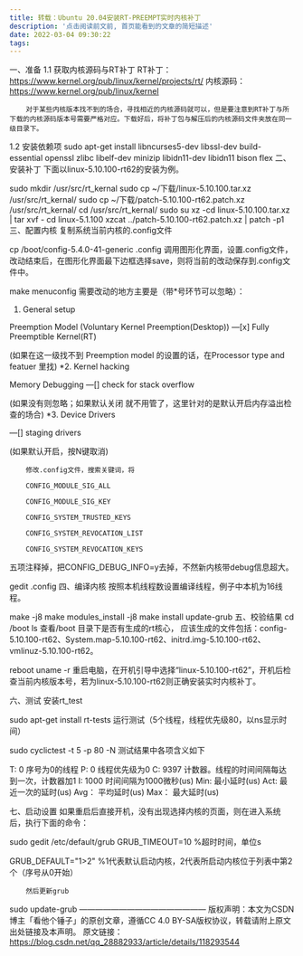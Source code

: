 ```yaml
---
title: 转载：Ubuntu 20.04安装RT-PREEMPT实时内核补丁
description: '点击阅读前文前, 首页能看到的文章的简短描述'
date: 2022-03-04 09:30:22
tags:
---
```


一、准备
1.1 获取内核源码与RT补丁
RT补丁： https://www.kernel.org/pub/linux/kernel/projects/rt/
内核源码： https://www.kernel.org/pub/linux/kernel

        对于某些内核版本找不到的场合，寻找相近的内核源码就可以，但是要注意到RT补丁与所下载的内核源码版本号需要严格对应。下载好后，将补丁包与解压后的内核源码文件夹放在同一级目录下。

1.2 安装依赖项
sudo apt-get install libncurses5-dev libssl-dev build-essential openssl zlibc libelf-dev minizip libidn11-dev libidn11 bison flex
二、安装补丁
        下面以linux-5.10.100-rt62的安装为例。

sudo mkdir /usr/src/rt_kernal
sudo cp ~/下载/linux-5.10.100.tar.xz /usr/src/rt_kernal/
sudo cp ~/下载/patch-5.10.100-rt62.patch.xz /usr/src/rt_kernal/
cd /usr/src/rt_kernal/
sudo su
xz -cd linux-5.10.100.tar.xz | tar xvf -
cd linux-5.1.100
xzcat ../patch-5.10.100-rt62.patch.xz | patch -p1
三、配置内核
        复制系统当前内核的.config文件

cp /boot/config-5.4.0-41-generic .config
        调用图形化界面，设置.config文件，改动结束后，在图形化界面最下边框选择save，则将当前的改动保存到.config文件中。

make menuconfig
     需要改动的地方主要是（带*号环节可以忽略）：

1. General setup

Preemption Model (Voluntary Kernel Preemption(Desktop))
—[x] Fully Preemptible Kernel(RT)

(如果在这一级找不到 Preemption model 的设置的话，在Processor type and featuer
里找)
*2. Kernel hacking

Memory Debugging
—[] check for stack overflow

(如果没有则忽略；如果默认关闭 就不用管了，这里针对的是默认开启内存溢出检查的场合)
*3. Device Drivers

—[] staging drivers

(如果默认开启，按N键取消)

        修改.config文件，搜索关键词，将
    
        CONFIG_MODULE_SIG_ALL
    
        CONFIG_MODULE_SIG_KEY
    
        CONFIG_SYSTEM_TRUSTED_KEYS
    
        CONFIG_SYSTEM_REVOCATION_LIST
    
        CONFIG_SYSTEM_REVOCATION_KEYS

五项注释掉，把CONFIG_DEBUG_INFO=y去掉，不然新内核带debug信息超大。

gedit .config
四、编译内核
        按照本机线程数设置编译线程，例子中本机为16线程。

make -j8
make modules_install -j8
make install 
update-grub
五、校验结果
cd /boot
ls
        查看/boot 目录下是否有生成的rt核心， 应该生成的文件包括：config-5.10.100-rt62、System.map-5.10.100-rt62、initrd.img-5.10.100-rt62、vmlinuz-5.10.100-rt62。

reboot
uname -r
        重启电脑，在开机引导中选择“linux-5.10.100-rt62”，开机后检查当前内核版本号，若为linux-5.10.100-rt62则正确安装实时内核补丁。

六、测试
        安装rt_test

sudo apt-get install rt-tests 
        运行测试（5个线程，线程优先级80，以ns显示时间）

sudo cyclictest -t 5 -p 80 -N
 测试结果中各项含义如下

T: 0     序号为0的线程
P: 0     线程优先级为0
C: 9397  计数器。线程的时间间隔每达到一次，计数器加1
I: 1000  时间间隔为1000微秒(us)
Min:     最小延时(us)
Act:     最近一次的延时(us)
Avg：    平均延时(us)
Max：    最大延时(us)  

七、启动设置
        如果重启后直接开机，没有出现选择内核的页面，则在进入系统后，执行下面的命令：

sudo gedit /etc/default/grub
GRUB_TIMEOUT=10  %超时时间，单位s

GRUB_DEFAULT="1>2"  %1代表默认启动内核，2代表所启动内核位于列表中第2个（序号从0开始）

        然后更新grub

sudo update-grub
————————————————
版权声明：本文为CSDN博主「看他个锤子」的原创文章，遵循CC 4.0 BY-SA版权协议，转载请附上原文出处链接及本声明。
原文链接：https://blog.csdn.net/qq_28882933/article/details/118293544
